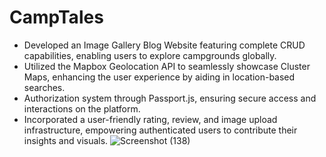 # CampTales
- Developed an Image Gallery Blog Website featuring complete CRUD capabilities, enabling users to explore campgrounds
globally.
- Utilized the Mapbox Geolocation API to seamlessly showcase Cluster Maps, enhancing the user experience by aiding in
location-based searches.
- Authorization system through Passport.js, ensuring secure access and interactions on the platform.
- Incorporated a user-friendly rating, review, and image upload infrastructure, empowering authenticated users to
contribute their insights and visuals.
![Screenshot (138)](https://github.com/abhishek-das-ind/CampTales/assets/88887450/ea477a0c-2977-4cc3-aa1a-59cffac03e33)
